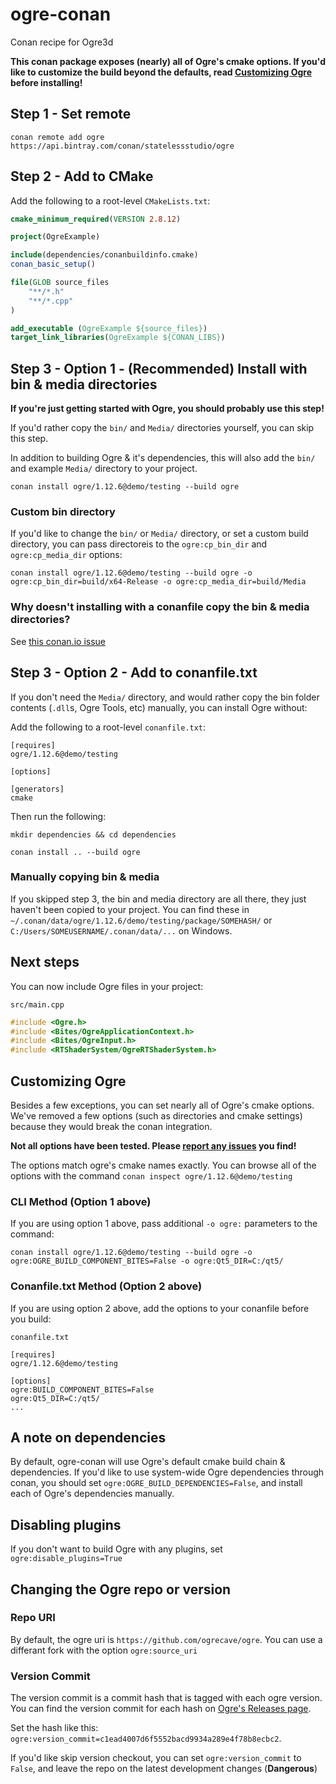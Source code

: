 # ogre-conan
Conan recipe for Ogre3d

**This conan package exposes (nearly) all of Ogre's cmake options. If you'd like to customize the build beyond the defaults, read [Customizing Ogre](#customizing-ogre) before installing!**

## Step 1 - Set remote

```
conan remote add ogre https://api.bintray.com/conan/statelessstudio/ogre
```

## Step 2 - Add to CMake

Add the following to a root-level `CMakeLists.txt`:

```cmake
cmake_minimum_required(VERSION 2.8.12)

project(OgreExample)

include(dependencies/conanbuildinfo.cmake)
conan_basic_setup()

file(GLOB source_files
    "**/*.h"
    "**/*.cpp"
)

add_executable (OgreExample ${source_files})
target_link_libraries(OgreExample ${CONAN_LIBS})

```

## Step 3 - Option 1 - (Recommended) Install with bin & media directories

**If you're just getting started with Ogre, you should probably use this step!**

If you'd rather copy the `bin/` and `Media/` directories yourself, you can skip this step.

In addition to building Ogre & it's dependencies, this will also add the `bin/` and example `Media/` directory to your project.

```
conan install ogre/1.12.6@demo/testing --build ogre
```

### Custom bin directory

If you'd like to change the `bin/` or `Media/` directory, or set a custom build directory, you can pass directoreis to the `ogre:cp_bin_dir` and `ogre:cp_media_dir` options:

```
conan install ogre/1.12.6@demo/testing --build ogre -o ogre:cp_bin_dir=build/x64-Release -o ogre:cp_media_dir=build/Media
```

### Why doesn't installing with a conanfile copy the bin & media directories?

See [this conan.io issue](https://github.com/conan-io/conan/issues/7126#issuecomment-637029596)

## Step 3 - Option 2 - Add to conanfile.txt

If you don't need the `Media/` directory, and would rather copy the bin folder contents (`.dll`s, Ogre Tools, etc) manually, you can install Ogre without:

Add the following to a root-level `conanfile.txt`:

```
[requires]
ogre/1.12.6@demo/testing

[options]

[generators]
cmake

```

Then run the following:

`mkdir dependencies && cd dependencies`

`conan install .. --build ogre`

### Manually copying bin & media

If you skipped step 3, the bin and media directory are all there, they just haven't been copied to your project. You can find these in `~/.conan/data/ogre/1.12.6/demo/testing/package/SOMEHASH/` or `C:/Users/SOMEUSERNAME/.conan/data/...` on Windows.

## Next steps

You can now include Ogre files in your project:

`src/main.cpp`
```cpp
#include <Ogre.h>
#include <Bites/OgreApplicationContext.h>
#include <Bites/OgreInput.h>
#include <RTShaderSystem/OgreRTShaderSystem.h>
```

## Customizing Ogre

Besides a few exceptions, you can set nearly all of Ogre's cmake options. We've removed a few options (such as directories and cmake settings) because they would break the conan integration.

**Not all options have been tested. Please [report any issues](https://github.com/StatelessStudio/ogre-conan/issues) you find!**

The options match ogre's cmake names exactly. You can browse all of the options with the command `conan inspect ogre/1.12.6@demo/testing`

### CLI Method (Option 1 above)

If you are using option 1 above, pass additional `-o ogre:` parameters to the command:

`conan install ogre/1.12.6@demo/testing --build ogre -o ogre:OGRE_BUILD_COMPONENT_BITES=False -o ogre:Qt5_DIR=C:/qt5/`

### Conanfile.txt Method (Option 2 above)

If you are using option 2 above, add the options to your conanfile before you build:

`conanfile.txt`
```
[requires]
ogre/1.12.6@demo/testing

[options]
ogre:BUILD_COMPONENT_BITES=False
ogre:Qt5_DIR=C:/qt5/
...
```

## A note on dependencies

By default, ogre-conan will use Ogre's default cmake build chain & dependencies. If you'd like to use system-wide Ogre dependencies through conan, you should set `ogre:OGRE_BUILD_DEPENDENCIES=False`, and install each of Ogre's dependencies manually.

## Disabling plugins

If you don't want to build Ogre with any plugins, set `ogre:disable_plugins=True`

## Changing the Ogre repo or version

### Repo URI

By default, the ogre uri is `https://github.com/ogrecave/ogre`. You can use a differant fork with the option `ogre:source_uri`

### Version Commit

The version commit is a commit hash that is tagged with each ogre version. You can find the version commit for each hash on [Ogre's Releases page](https://github.com/OGRECave/ogre/releases).

Set the hash like this: `ogre:version_commit=c1ead4007d6f5552bacd9934a289e4f78b8ecbc2`.

If you'd like skip version checkout, you can set `ogre:version_commit` to `False`, and leave the repo on the latest development changes (**Dangerous**)
